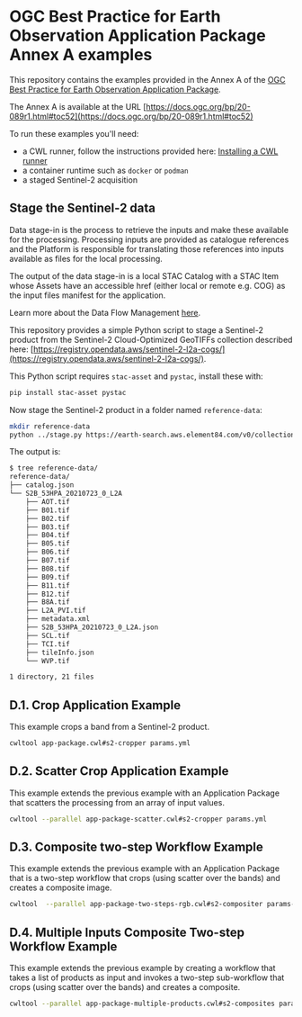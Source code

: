 # OGC Best Practice for Earth Observation Application Package Annex A examples

This repository contains the examples provided in the Annex A of the [OGC Best Practice for Earth Observation Application Package](https://docs.ogc.org/bp/20-089r1.html).

The Annex A is available at the URL [https://docs.ogc.org/bp/20-089r1.html#toc52](https://docs.ogc.org/bp/20-089r1.html#toc52)

To run these examples you'll need:

* a CWL runner, follow the instructions provided here: [Installing a CWL runner](https://www.commonwl.org/user_guide/introduction/quick-start.html#installing-a-cwl-runner)
* a container runtime such as `docker` or `podman`
* a staged Sentinel-2 acquisition

## Stage the Sentinel-2 data

Data stage-in is the process to retrieve the inputs and make these available for the processing. Processing inputs are provided as catalogue references and the Platform is responsible for translating those references into inputs available as files for the local processing.

The output of the data stage-in is a local STAC Catalog  with a STAC Item whose Assets have an accessible href (either local or remote e.g. COG) as the input files manifest for the application.

Learn more about the Data Flow Management [here](https://docs.ogc.org/bp/20-089r1.html#toc38).

This repository provides a simple Python script to stage a Sentinel-2 product from the Sentinel-2 Cloud-Optimized GeoTIFFs collection described here: [https://registry.opendata.aws/sentinel-2-l2a-cogs/](https://registry.opendata.aws/sentinel-2-l2a-cogs/).

This Python script requires `stac-asset` and `pystac`, install these with:

```bash
pip install stac-asset pystac
```

Now stage the Sentinel-2 product in a folder named `reference-data`: 

```bash
mkdir reference-data
python ../stage.py https://earth-search.aws.element84.com/v0/collections/sentinel-s2-l2a-cogs/items/S2B_53HPA_20210723_0_L2A
```

The output is:

```bash
$ tree reference-data/
reference-data/
├── catalog.json
└── S2B_53HPA_20210723_0_L2A
    ├── AOT.tif
    ├── B01.tif
    ├── B02.tif
    ├── B03.tif
    ├── B04.tif
    ├── B05.tif
    ├── B06.tif
    ├── B07.tif
    ├── B08.tif
    ├── B09.tif
    ├── B11.tif
    ├── B12.tif
    ├── B8A.tif
    ├── L2A_PVI.tif
    ├── metadata.xml
    ├── S2B_53HPA_20210723_0_L2A.json
    ├── SCL.tif
    ├── TCI.tif
    ├── tileInfo.json
    └── WVP.tif

1 directory, 21 files
```

## D.1. Crop Application Example

This example crops a band from a Sentinel-2 product.

```bash
cwltool app-package.cwl#s2-cropper params.yml
```

## D.2. Scatter Crop Application Example

This example extends the previous example with an Application Package that scatters the processing from an array of input values.

```bash
cwltool --parallel app-package-scatter.cwl#s2-cropper params.yml
```

## D.3. Composite two-step Workflow Example

This example extends the previous example with an Application Package that is a two-step workflow that crops (using scatter over the bands) and creates a composite image.

```bash
cwltool  --parallel app-package-two-steps-rgb.cwl#s2-compositer params-rgb.yml 
```

## D.4. Multiple Inputs Composite Two-step Workflow Example

This example extends the previous example by creating a workflow that  takes a list of products as input and invokes a two-step sub-workflow that crops (using scatter over the bands) and creates a composite.

```bash
cwltool --parallel app-package-multiple-products.cwl#s2-composites params-multiple-products.yml 
```